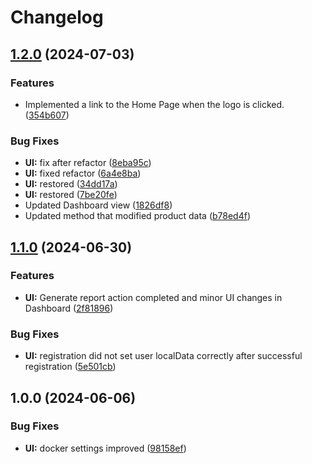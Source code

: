 # Changelog

## [1.2.0](https://github.com/WMS-Corporation/wms-WebApplication/compare/v1.1.0...v1.2.0) (2024-07-03)


### Features

* Implemented a link to the Home Page when the logo is clicked. ([354b607](https://github.com/WMS-Corporation/wms-WebApplication/commit/354b6075a5ff330b23e3720c94c0acf8af86a653))


### Bug Fixes

* **UI:** fix after refactor ([8eba95c](https://github.com/WMS-Corporation/wms-WebApplication/commit/8eba95c2e0189f5c712f6de37eb52ba28a9f1332))
* **UI:** fixed refactor ([6a4e8ba](https://github.com/WMS-Corporation/wms-WebApplication/commit/6a4e8bad96e6022a908c6c747c15aec4ab62bcc8))
* **UI:** restored ([34dd17a](https://github.com/WMS-Corporation/wms-WebApplication/commit/34dd17a29ad4ed2c809229b27d8160541c557767))
* **UI:** restored ([7be20fe](https://github.com/WMS-Corporation/wms-WebApplication/commit/7be20fee43346f7cf05353af9abcfac59f70cb4f))
* Updated Dashboard view ([1826df8](https://github.com/WMS-Corporation/wms-WebApplication/commit/1826df80f8f524e033e58c5ae9709203a3b3528d))
* Updated method that modified product data ([b78ed4f](https://github.com/WMS-Corporation/wms-WebApplication/commit/b78ed4f9e8965389d1f72448135aecad25076b29))

## [1.1.0](https://github.com/WMS-Corporation/wms-WebApplication/compare/v1.0.0...v1.1.0) (2024-06-30)


### Features

* **UI:** Generate report action completed and minor UI changes in Dashboard ([2f81896](https://github.com/WMS-Corporation/wms-WebApplication/commit/2f8189669268faee3447693617ff3d93f4845036))


### Bug Fixes

* **UI:** registration did not set user localData correctly after successful registration ([5e501cb](https://github.com/WMS-Corporation/wms-WebApplication/commit/5e501cb08a5a81f77e31b4e326f64b67f060f336))

## 1.0.0 (2024-06-06)


### Bug Fixes

* **UI:** docker settings improved ([98158ef](https://github.com/WMS-Corporation/wms-WebApplication/commit/98158efb4f4f568feda3d200d4c4cac9abc760aa))
